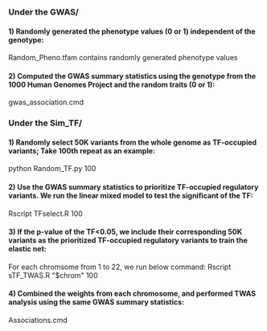 ### Under the GWAS/ 
#### 1) Randomly generated the phenotype values (0 or 1) independent of the genotype:
Random_Pheno.tfam contains randomly generated phenotype values

#### 2) Computed the GWAS summary statistics using the genotype from the 1000 Human Genomes Project and the random traits (0 or 1):
gwas_association.cmd

### Under the Sim_TF/ 
#### 1) Randomly select 50K variants from the whole genome as TF-occupied variants; Take 100th repeat as an example:
python Random_TF.py 100

#### 2) Use the GWAS summary statistics to prioritize TF-occupied regulatory variants. We run the linear mixed model to test the significant of the TF:
Rscript TFselect.R 100

#### 3) If the p-value of the TF<0.05, we include their corresponding 50K variants as the prioritized TF-occupied regulatory variants to train the elastic net:
For each chromsome from 1 to 22, we run below command:
Rscript sTF_TWAS.R "$chrom" 100

#### 4) Combined the weights from each chromosome, and performed TWAS analysis using the same GWAS summary statistics:
Associations.cmd
